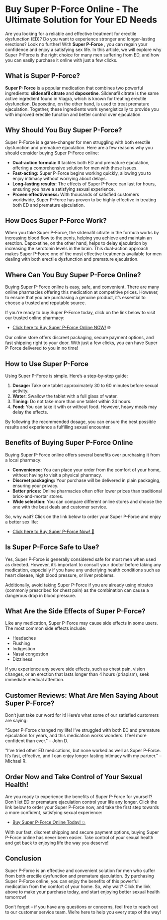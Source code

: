 # Buy Super P-Force Online - The Ultimate Solution for Your ED Needs

Are you looking for a reliable and effective treatment for erectile dysfunction (ED)? Do you want to experience stronger and longer-lasting erections? Look no further! With **Super P-Force** , you can regain your confidence and enjoy a satisfying sex life. In this article, we will explore why Super P-Force is the right choice for many men suffering from ED, and how you can easily purchase it online with just a few clicks.

## What is Super P-Force?

**Super P-Force** is a popular medication that combines two powerful ingredients: **sildenafil citrate** and **dapoxetine**. Sildenafil citrate is the same active ingredient found in Viagra, which is known for treating erectile dysfunction. Dapoxetine, on the other hand, is used to treat premature ejaculation. Together, these ingredients work synergistically to provide you with improved erectile function and better control over ejaculation.

## Why Should You Buy Super P-Force?

Super P-Force is a game-changer for men struggling with both erectile dysfunction and premature ejaculation. Here are a few reasons why you should consider buying Super P-Force online:

- **Dual-action formula:** It tackles both ED and premature ejaculation, offering a comprehensive solution for men with these issues.
- **Fast-acting:** Super P-Force begins working quickly, allowing you to enjoy intimacy without worrying about delays.
- **Long-lasting results:** The effects of Super P-Force can last for hours, ensuring you have a satisfying sexual experience.
- **Proven effectiveness:** With thousands of satisfied customers worldwide, Super P-Force has proven to be highly effective in treating both ED and premature ejaculation.

## How Does Super P-Force Work?

When you take Super P-Force, the sildenafil citrate in the formula works by increasing blood flow to the penis, helping you achieve and maintain an erection. Dapoxetine, on the other hand, helps to delay ejaculation by increasing the serotonin levels in the brain. This dual-action approach makes Super P-Force one of the most effective treatments available for men dealing with both erectile dysfunction and premature ejaculation.

## Where Can You Buy Super P-Force Online?

Buying Super P-Force online is easy, safe, and convenient. There are many online pharmacies offering this medication at competitive prices. However, to ensure that you are purchasing a genuine product, it’s essential to choose a trusted and reputable source.

If you're ready to buy Super P-Force today, click on the link below to visit our trusted online pharmacy:

- [Click here to Buy Super P-Force Online NOW!](https://tinyurl.com/buysuperpforce) 🌐

Our online store offers discreet packaging, secure payment options, and fast shipping right to your door. With just a few clicks, you can have Super P-Force delivered to you in no time!

## How to Use Super P-Force

Using Super P-Force is simple. Here’s a step-by-step guide:

1. **Dosage:** Take one tablet approximately 30 to 60 minutes before sexual activity.
2. **Water:** Swallow the tablet with a full glass of water.
3. **Timing:** Do not take more than one tablet within 24 hours.
4. **Food:** You can take it with or without food. However, heavy meals may delay the effects.

By following the recommended dosage, you can ensure the best possible results and experience a fulfilling sexual encounter.

## Benefits of Buying Super P-Force Online

Buying Super P-Force online offers several benefits over purchasing it from a local pharmacy:

- **Convenience:** You can place your order from the comfort of your home, without having to visit a physical pharmacy.
- **Discreet packaging:** Your purchase will be delivered in plain packaging, ensuring your privacy.
- **Better prices:** Online pharmacies often offer lower prices than traditional brick-and-mortar stores.
- **Wide selection:** You can compare different online stores and choose the one with the best deals and customer service.

So, why wait? Click on the link below to order your Super P-Force and enjoy a better sex life:

- [Click here to Buy Super P-Force Now! 🚀](https://tinyurl.com/buysuperpforce)

## Is Super P-Force Safe to Use?

Yes, Super P-Force is generally considered safe for most men when used as directed. However, it’s important to consult your doctor before taking any medication, especially if you have any underlying health conditions such as heart disease, high blood pressure, or liver problems.

Additionally, avoid taking Super P-Force if you are already using nitrates (commonly prescribed for chest pain) as the combination can cause a dangerous drop in blood pressure.

## What Are the Side Effects of Super P-Force?

Like any medication, Super P-Force may cause side effects in some users. The most common side effects include:

- Headaches
- Flushing
- Indigestion
- Nasal congestion
- Dizziness

If you experience any severe side effects, such as chest pain, vision changes, or an erection that lasts longer than 4 hours (priapism), seek immediate medical attention.

## Customer Reviews: What Are Men Saying About Super P-Force?

Don’t just take our word for it! Here’s what some of our satisfied customers are saying:

"Super P-Force changed my life! I’ve struggled with both ED and premature ejaculation for years, and this medication works wonders. I feel more confident than ever." – John D.

"I’ve tried other ED medications, but none worked as well as Super P-Force. It’s fast, effective, and I can enjoy longer-lasting intimacy with my partner." – Michael R.

## Order Now and Take Control of Your Sexual Health!

Are you ready to experience the benefits of Super P-Force for yourself? Don't let ED or premature ejaculation control your life any longer. Click the link below to order your Super P-Force now, and take the first step towards a more confident, satisfying sexual experience:

- [Buy Super P-Force Online Today! 💥](https://tinyurl.com/buysuperpforce)

With our fast, discreet shipping and secure payment options, buying Super P-Force online has never been easier. Take control of your sexual health and get back to enjoying life the way you deserve!

## Conclusion

Super P-Force is an effective and convenient solution for men who suffer from both erectile dysfunction and premature ejaculation. By purchasing Super P-Force online, you can enjoy the benefits of this powerful medication from the comfort of your home. So, why wait? Click the link above to make your purchase today, and start enjoying better sexual health tomorrow!

Don’t forget – if you have any questions or concerns, feel free to reach out to our customer service team. We’re here to help you every step of the way!
